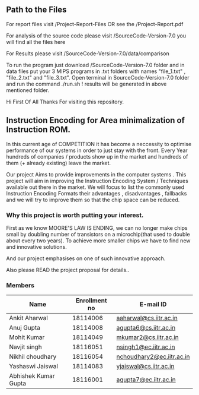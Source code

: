 ## Path to the Files
For report files visit /Project-Report-Files OR see the /Project-Report.pdf

For analysis of the source code please visit /SourceCode-Version-7.0 you will find all the files here 

For Results please visit /SourceCode-Version-7.0/data/comparison

To run the program just download /SourceCode-Version-7.0 folder and in data files put your 3 MIPS programs in .txt folders with names "file_1.txt" , "file_2.txt" and "file_3.txt". Open terminal in SourceCode-Version-7.0 folder and run the command ./run.sh ! results will be generated in above mentioned folder.

Hi First Of All Thanks For visiting this repository.
## Instruction Encoding for Area minimalization of Instruction ROM.
In this current age of COMPETITION it has become a neccessity to optimise performance of our systems in order to just stay with the front. Every Year hundreds of companies / products show up in the market and hundreds of them (+ already existing) leave the market.

Our project Aims to provide improvements  in the computer systems .
This project will aim in improving the Instruction Encoding System / Techniques available out there in the market.
We will focus to list the commonly used Instruction Encoding Formats their advantages , disadvantages , fallbacks 
and we will try to improve them so that the chip space can be reduced.
### Why this project is worth putting your interest.
First as we know MOORE'S LAW IS ENDING, 
we can no longer make chips small by doubling number of transistors
on a microchip(that used to double about every two years). To achieve more smaller
chips we have to find new and innovative solutions.

And our project emphasises on one of such innovative approach.


Also please READ the project proposal for details..


### Members 
| Name |Enrollment no| E-mail ID|
|-------------|----------|-------------------|
|Ankit Aharwal |18114006| aaharwal@cs.iitr.ac.in|
|Anuj Gupta |18114008 |agupta6@cs.iitr.ac.in|
|Mohit Kumar |18114049| mkumar2@cs.iitr.ac.in|
|Navjit singh| 18116051 |nsingh1@ec.iitr.ac.in|
|Nikhil choudhary |18116054| nchoudhary2@ec.iitr.ac.in|
|Yashaswi Jaiswal| 18114083| yjaiswal@cs.iitr.ac.in|
|Abhishek Kumar Gupta| 18116001| agupta7@ec.iitr.ac.in|
